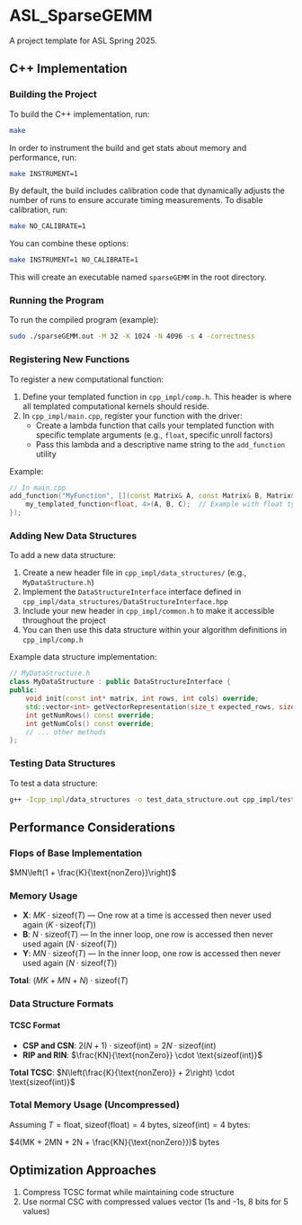 # ASL_SparseGEMM

A project template for ASL Spring 2025.

## C++ Implementation

### Building the Project

To build the C++ implementation, run:
```bash
make
```
In order to instrument the build and get stats about memory and performance, run:
```bash
make INSTRUMENT=1
```

By default, the build includes calibration code that dynamically adjusts the number of runs to ensure accurate timing measurements. To disable calibration, run:
```bash
make NO_CALIBRATE=1
```

You can combine these options:
```bash
make INSTRUMENT=1 NO_CALIBRATE=1
```

This will create an executable named `sparseGEMM` in the root directory.

### Running the Program

To run the compiled program (example):
```bash
sudo ./sparseGEMM.out -M 32 -K 1024 -N 4096 -s 4 -correctness
```

### Registering New Functions

To register a new computational function:
1. Define your templated function in `cpp_impl/comp.h`. This header is where all templated computational kernels should reside.
2. In `cpp_impl/main.cpp`, register your function with the driver:
   - Create a lambda function that calls your templated function with specific template arguments (e.g., `float`, specific unroll factors)
   - Pass this lambda and a descriptive name string to the `add_function` utility

Example:
```cpp
// In main.cpp
add_function("MyFunction", [](const Matrix& A, const Matrix& B, Matrix& C) {
    my_templated_function<float, 4>(A, B, C);  // Example with float type and unroll factor 4
});
```

### Adding New Data Structures

To add a new data structure:
1. Create a new header file in `cpp_impl/data_structures/` (e.g., `MyDataStructure.h`)
2. Implement the `DataStructureInterface` interface defined in `cpp_impl/data_structures/DataStructureInterface.hpp`
3. Include your new header in `cpp_impl/common.h` to make it accessible throughout the project
4. You can then use this data structure within your algorithm definitions in `cpp_impl/comp.h`

Example data structure implementation:
```cpp
// MyDataStructure.h
class MyDataStructure : public DataStructureInterface {
public:
    void init(const int* matrix, int rows, int cols) override;
    std::vector<int> getVectorRepresentation(size_t expected_rows, size_t expected_cols) override;
    int getNumRows() const override;
    int getNumCols() const override;
    // ... other methods
};
```

### Testing Data Structures

To test a data structure:
```bash
g++ -Icpp_impl/data_structures -o test_data_structure.out cpp_impl/test_data_structure.cpp && ./test_data_structure.out
```


## Performance Considerations

### Flops of Base Implementation
$MN\left(1 + \frac{K}{\text{nonZero}}\right)$

### Memory Usage

- **X**: $MK \cdot \text{sizeof}(T)$ — One row at a time is accessed then never used again ($K \cdot \text{sizeof}(T)$)
- **B**: $N \cdot \text{sizeof}(T)$ — In the inner loop, one row is accessed then never used again ($N \cdot \text{sizeof}(T)$)
- **Y**: $MN \cdot \text{sizeof}(T)$ — In the inner loop, one row is accessed then never used again ($N \cdot \text{sizeof}(T)$)

**Total**: $(MK + MN + N) \cdot \text{sizeof}(T)$

### Data Structure Formats

#### TCSC Format
- **CSP and CSN**: $2(N + 1) \cdot \text{sizeof(int)} = 2N \cdot \text{sizeof(int)}$
- **RIP and RIN**: $\frac{KN}{\text{nonZero}} \cdot \text{sizeof(int)}$

**Total TCSC**: $N\left(\frac{K}{\text{nonZero}} + 2\right) \cdot \text{sizeof(int)}$

### Total Memory Usage (Uncompressed)
Assuming $T = \text{float}$, $\text{sizeof(float)} = 4$ bytes, $\text{sizeof(int)} = 4$ bytes:

$4(MK + 2MN + 2N + \frac{KN}{\text{nonZero}})$ bytes

## Optimization Approaches

1. Compress TCSC format while maintaining code structure
2. Use normal CSC with compressed values vector (1s and -1s, 8 bits for 5 values)
